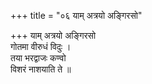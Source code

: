 +++
title = "०६ याम् अत्रयो अङ्गिरसो"

+++
याम् अत्रयो अङ्गिरसो  
गोतमा वीरुधं विदुः ।  
तया भरद्वाजः कण्वो  
विशरं नाशयाति ते ॥